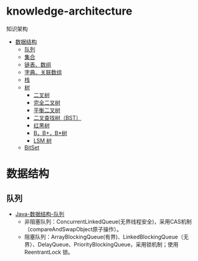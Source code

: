 # knowledge-architecture
知识架构
* [数据结构](https://github.com/superweidong/knowledge-architecture/blob/master/README.md#数据结构)
	* [队列](https://github.com/superweidong/knowledge-architecture/blob/master/README.md#队列)
	* [集合](https://github.com/superweidong/knowledge-architecture/blob/master/README.md.md#集合)
	* [链表、数组](https://github.com/superweidong/knowledge-architecture/blob/master/README.md#链表数组)
	* [字典、关联数组](https://github.com/superweidong/knowledge-architecture/blob/master/README.md#字典关联数组)
	* [栈](https://github.com/superweidong/knowledge-architecture/blob/master/README.md#栈)
	* [树](https://github.com/superweidong/knowledge-architecture/blob/master/README.md#树)
		* [二叉树](https://github.com/superweidong/knowledge-architecture/blob/master/README.md#二叉树)
		* [完全二叉树](https://github.com/superweidong/knowledge-architecture/blob/master/README.md#完全二叉树)
		* [平衡二叉树](https://github.com/superweidong/knowledge-architecture/blob/master/README.md#平衡二叉树)
		* [二叉查找树（BST）](https://github.com/superweidong/knowledge-architecture/blob/master/README.md#二叉查找树bst)
		* [红黑树](https://github.com/superweidong/knowledge-architecture/blob/master/README.md#红黑树)
		* [B，B+，B*树](https://github.com/superweidong/knowledge-architecture/blob/master/README.md#b-bb树)
		* [LSM 树](https://github.com/superweidong/knowledge-architecture/blob/master/README.md#lsm-树)
	* [BitSet](https://github.com/superweidong/knowledge-architecture/blob/master/README.md#bitset)
	
	
	
# 数据结构

## 队列
* [Java-数据结构-队列](https://blog.csdn.net/weidong22/article/details/87432853)
	* 非阻塞队列：ConcurrentLinkedQueue(无界线程安全)，采用CAS机制（compareAndSwapObject原子操作）。
	* 阻塞队列：ArrayBlockingQueue(有界)、LinkedBlockingQueue（无界）、DelayQueue、PriorityBlockingQueue，采用锁机制；使用 ReentrantLock 锁。
